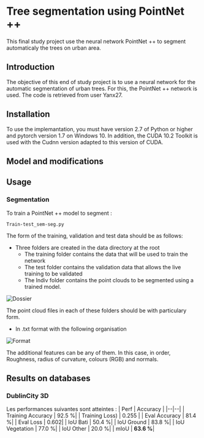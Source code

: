 # Tree segmentation using PointNet ++

This final study project use the neural network PointNet ++ to segment automaticaly the trees on urban area.

## Introduction 
The objective of this end of study project is to use a neural network for the automatic segmentation of urban trees.
For this, the PointNet ++ network is used. The code is retrieved from user Yanx27.

## Installation  
To use the implemantation, you must have version 2.7 of Python or higher and pytorch version 1.7 on Windows 10. 
In addition, the CUDA 10.2 Toolkit is used with the Cudnn version adapted to this version of CUDA.

## Model and modifications

## Usage 
### Segmentation 
To train a PointNet ++ model to segment : 

    Train-test_sem-seg.py
  
The form of the training, validation and test data should be as follows:
- Three folders are created in the data directory at the root
    - The training folder contains the data that will be used to train the network 
    - The test folder contains the validation data that allows the live training to be validated 
    - The Indiv folder contains the point clouds to be segmented using a trained model. 

![Dossier](https://github.com/VictorAlteirac/PFE_Tree_segmentation-using_PointNet2/blob/main/Image/Data.PNG)

The point cloud files in each of these folders should be with particulary form. 
- In .txt format with the following organisation

![Format](https://github.com/VictorAlteirac/PFE_Tree_segmentation-using_PointNet2/blob/main/Image/TXT.PNG)

The additional features can be any of them. 
In this case, in order, Roughness, radius of curvature, colours (RGB) and normals. 

## Results on databases
### DublinCity 3D
Les performances suivantes sont atteintes : 
| Perf | Accuracy |
|--|--|
| Training Accuracy |  92.5 %|
| Training Loss) | 0.255 |
| Eval Accuracy |  81.4 %|
| Eval Loss |  0.602|
| IoU Bati |  50.4 %|
| IoU Ground |  83.8 %|
| IoU Vegetation |  77.0 %|
| IoU Other | 20.0 %|
| mIoU |  **63.6 %**|

